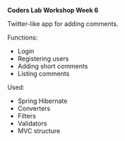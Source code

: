 **Coders Lab Workshop Week 6**

Twitter-like app for adding comments.

Functions:

- Login
- Registering users
- Adding short comments
- Listing comments

Used:

- Spring Hibernate
- Converters
- Filters
- Validators
- MVC structure